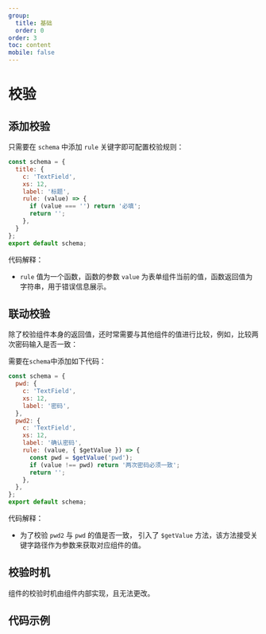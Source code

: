 ```yaml
---
group:
  title: 基础
  order: 0
order: 3
toc: content
mobile: false
---
```



# 校验


## 添加校验

只需要在 `schema` 中添加 `rule` 关键字即可配置校验规则： 

``` js {6-9}
const schema = {
  title: {
    c: 'TextField',
    xs: 12,
    label: '标题',
    rule: (value) => {
      if (value === '') return '必填';
      return '';
    },
  }
};
export default schema;

```

代码解释：

* `rule` 值为一个函数，函数的参数 `value` 为表单组件当前的值，函数返回值为字符串，用于错误信息展示。


## 联动校验

除了校验组件本身的返回值，还时常需要与其他组件的值进行比较，例如，比较两次密码输入是否一致：

需要在`schema`中添加如下代码：

```js {11-15}
const schema = {
  pwd: {
    c: 'TextField',
    xs: 12,
    label: '密码',
  },
  pwd2: {
    c: 'TextField',
    xs: 12,
    label: '确认密码',
    rule: (value, { $getValue }) => {
      const pwd = $getValue('pwd');
      if (value !== pwd) return '两次密码必须一致';
      return '';
    },
  },
};
export default schema;
```

代码解释：

* 为了校验 `pwd2` 与 `pwd` 的值是否一致， 引入了 `$getValue` 方法，该方法接受关键字路径作为参数来获取对应组件的值。

## 校验时机

组件的校验时机由组件内部实现，且无法更改。

## 代码示例

<code src="./examples/validation" compact background="#fff"></code>
